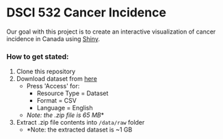 # DSCI 532 Cancer Incidence

Our goal with this project is to create an interactive visualization of cancer incidence in Canada using [Shiny](https://shiny.rstudio.com/).

### How to get stated:

1. Clone this repository
2. Download dataset from [here](https://open.canada.ca/data/en/dataset/e667992c-5f2e-425a-8a44-a880930d82d8)
    - Press 'Access' for:
        - Resource Type = Dataset
        - Format = CSV
        - Language = English
    - *Note: the .zip file is 65 MB**
3. Extract .zip file contents into `/data/raw` folder
    - *Note: the extracted dataset is ~1 GB
